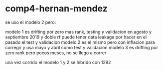 # comp4-hernan-mendez
se uso el modelo 2 pero:

modelo 1 es drifting por zero mas rank, testing y validacion en agosto y septiembre 2019 y doble rf puede tener data leakage por hacer en el pasado el test y validacion
modelo 2 es el mismo pero con inflacion para corregir y usa mayo y abril como test y validacion
modelo 3 es drifting por zero rank pero pocos meses, no se llego a correr

una vez corrido el modelo 1 y 2 se hibrido con 1292
